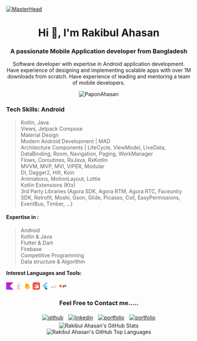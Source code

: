 [![MasterHead](https://1.bp.blogspot.com/-7A4WynwLsMw/XbBpCXG8fHI/AAAAAAAAMt4/uOa1bpLskYgrwGbllhSu2SDj_Mig8SXJQCLcBGAsYHQ/s1600/2000_600px.gif)](https://github.com/mhasancse15)

<h1 align="center">Hi 👋, I'm Rakibul Ahasan</h1>
<h3 align="center">A passionate Mobile Application developer from Bangladesh</h3>

<p align="center">Software developer with expertise in Android application development. Have experience of designing and implementing scalable apps with over 1M downloads from scratch. Have experience of leading and mentoring a team of mobile developers.</p>

<p align="center"> <img
                src="https://komarev.com/ghpvc/?username=PaponAhasan&label=Profile%20views&color=0e75b6&style=flat"
                alt="PaponAhasan" /> </p>

<h3 align="left">Tech Skills: Android</h3>

> Kotlin, Java  
> Views, Jetpack Compose  
> Material Design  
> Modern Android Development | MAD  
> Architecture Components | LifeCycle, ViewModel, LiveData, DataBinding, Room, Navigation, Paging, WorkManager  
> Flows, Coroutines, RxJava, RxKotlin  
> MVVM, MVP, MVI, VIPER, Modular  
> DI, Dagger2, Hilt, Koin  
> Animations, MotionLayout, Lottie  
> Kotlin Extensions (Ktx)  
> 3rd Party Libraries (Agora SDK, Agora RTM, Agora RTC, Faceunity SDK, Retrofit, Moshi, Gson, Glide, Picasso, Coil, EasyPermissions, EventBus, Timber, ...)  
  
#### Expertise in :

> Android <br/>
> Kotlin & Java <br/>
> Flutter & Dart<br/>
> Firebase <br/>
> Competitive Programming <br/>
> Data structure & Algorithm <br/>

**Interest Languages and Tools:** </br></br>
<code><img height="20" src="https://raw.githubusercontent.com/github/explore/80688e429a7d4ef2fca1e82350fe8e3517d3494d/topics/kotlin/kotlin.png"></code>
<code><img height="20" src="https://raw.githubusercontent.com/github/explore/80688e429a7d4ef2fca1e82350fe8e3517d3494d/topics/java/java.png"></code>
<code><img height="20" src="https://raw.githubusercontent.com/github/explore/80688e429a7d4ef2fca1e82350fe8e3517d3494d/topics/firebase/firebase.png"></code>
<code><img height="20" src="https://raw.githubusercontent.com/github/explore/80688e429a7d4ef2fca1e82350fe8e3517d3494d/topics/swift/swift.png"></code>
<code><img height="20" src="https://raw.githubusercontent.com/github/explore/80688e429a7d4ef2fca1e82350fe8e3517d3494d/topics/flutter/flutter.png"></code>
<code><img height="20" src="https://raw.githubusercontent.com/github/explore/80688e429a7d4ef2fca1e82350fe8e3517d3494d/topics/mysql/mysql.png"></code>
<code><img height="20" src="https://raw.githubusercontent.com/github/explore/80688e429a7d4ef2fca1e82350fe8e3517d3494d/topics/git/git.png"></code>

<h3 align="center">Feel Free to Contact me.....</h3>

<p align="center">
        <a href="https://github.com/PaponAhasan"><img alt="github" width="10%" style="padding:5px"
                        src="https://img.icons8.com/clouds/100/000000/github.png" /></a>
        <a href="https://www.linkedin.com/in/rakibul-ahasan-100742192/"><img alt="linkedin" width="10%" style="padding:5px"
                        src="https://img.icons8.com/clouds/100/000000/linkedin.png" /></a>
        <a href="https://paponahasan.github.io"><img alt="portfolio" width="10%" style="padding:5px"
                        src="https://img.icons8.com/clouds/100/000000/about.png" /></a>
        <a href="ahasan.papon@gmail.com"><img alt="portfolio" width="10%" style="padding:5px"
                        src="https://img.icons8.com/clouds/100/000000/email.png" /></a>                

<img  alt="Rakibul Ahasan's GitHub Stats" src="https://github-readme-stats.vercel.app/api?username=PaponAhasan&show_icons=true&hide_border=true&theme=radical" />  

<img  alt="Rakibul Ahasan's GitHub Top Languages" src="https://github-readme-stats.vercel.app/api/top-langs/?username=PaponAhasan&theme=radical" />  
